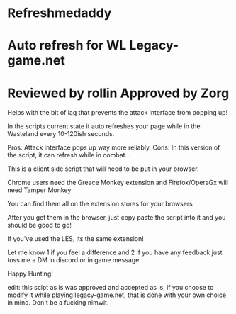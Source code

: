 # Refreshmedaddy
Auto refresh for WL
Legacy-game.net
======================
Reviewed by rollin
Approved by Zorg
=======================
Helps with the bit of lag that prevents the attack interface from popping up!

In the scripts current state it auto refreshes your page while in the Wasteland every 10-120ish seconds. 

Pros:
  Attack interface pops up way more reliably.
Cons:
  In this version of the script, it can refresh while in combat... 

This is a client side script that will need to be put in your browser.

Chrome users need the Greace Monkey extension and Firefox/OperaGx will need Tamper Monkey

You can find them all on the extension stores for your browsers

After you get them in the browser, just copy paste the script into it and you should be good to go! 

If you've used the LES, its the same extension!

Let me know 1 if you feel a difference and 2 if you have any feedback just toss me a DM in discord or in game message 

Happy Hunting! 
  
edit: this scipt as is was approved and accepted as is, if you choose to modify it while playing legacy-game.net, that is done with your own choice in mind. Don't be a fucking nimwit. 
